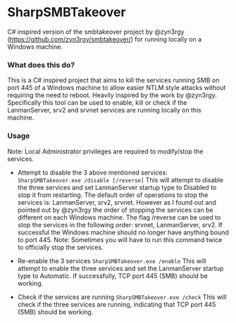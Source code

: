 # SharpSMBTakeover
C# inspired version of the smbtakeover project by @zyn3rgy (https://github.com/zyn3rgy/smbtakeover/) for running locally on a Windows machine.

### What does this do?
This is a C# inspired project that aims to kill the services running SMB on port 445 of a Windows machine to allow easier NTLM style attacks without requiring the need to reboot. Heavily inspired by the work by @zyn3rgy. Specifically this tool can be used to enable, kill or check if the LanmanServer, srv2 and srvnet services are running locally on this machine.

### Usage
Note: Local Administrator privileges are required to modify/stop the services.

- Attempt to disable the 3 above mentioned services:
`SharpSMBTakeover.exe /disable [/reverse]`
This will attempt to disable the three services and set LanmanServer startup type to Disabled to stop it from restarting. The default order of operations to stop the services is: LanmanServer, srv2, srvnet. However as I found out and pointed out by @zyn3rgy the order of stopping the services can be different on each Windows machine. The flag /reverse can be used to stop the services in the following order: srvnet, LanmanServer, srv2.
If successful the Windows machine should no longer have anything bound to port 445.
Note: Sometimes you will have to run this command twice to officially stop the services.

- Re-enable the 3 services
`SharpSMBTakeover.exe /enable`
This will attempt to enable the three services and set the LanmanServer startup type to Automatic. If successfully, TCP port 445 (SMB) should be working.

- Check if the services are running
`SharpSMBTakeover.exe /check`
This will check if the three services are running, indicating that TCP port 445 (SMB) should be working.


